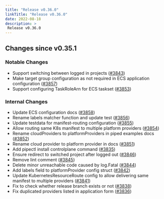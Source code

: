 ```yaml
---
title: "Release v0.36.0"
linkTitle: "Release v0.36.0"
date: 2022-08-18
description: >
 Release v0.36.0
---
```


## Changes since v0.35.1

### Notable Changes

* Support switching between logged in projects ([#3843](https://github.com/pipe-cd/pipecd/pull/3843))
* Make target group configuration as not required in ECS application configuration ([#3857](https://github.com/pipe-cd/pipecd/pull/3857))
* Support configuring TaskRoleArn for ECS taskset ([#3853](https://github.com/pipe-cd/pipecd/pull/3853))

### Internal Changes

* Update ECS configuration docs ([#3858](https://github.com/pipe-cd/pipecd/pull/3858))
* Rename labels matcher function and update test ([#3856](https://github.com/pipe-cd/pipecd/pull/3856))
* Update testdata for manifest-routing configuration ([#3855](https://github.com/pipe-cd/pipecd/pull/3855))
* Allow routing same K8s manifest to multiple platform providers ([#3854](https://github.com/pipe-cd/pipecd/pull/3854))
* Rename cloudProviders to platformProviders in piped examples docs ([#3852](https://github.com/pipe-cd/pipecd/pull/3852))
* Rename cloud provider to platform provider in docs ([#3851](https://github.com/pipe-cd/pipecd/pull/3851))
* Add pipectl install controlplane command ([#3835](https://github.com/pipe-cd/pipecd/pull/3835))
* Ensure redirect to switched project after logged out ([#3846](https://github.com/pipe-cd/pipecd/pull/3846))
* Remove lint comment ([#3845](https://github.com/pipe-cd/pipecd/pull/3845))
* Delete minor unreachable code caused by log.Fatal ([#3844](https://github.com/pipe-cd/pipecd/pull/3844))
* Add labels field to platformProvider config struct ([#3842](https://github.com/pipe-cd/pipecd/pull/3842))
* Update KubernetesResourceRoute config to allow delivering same manifest to multiple providers ([#3841](https://github.com/pipe-cd/pipecd/pull/3841))
* Fix to check whether release branch exists or not ([#3838](https://github.com/pipe-cd/pipecd/pull/3838))
* Fix duplicated providers listed in application form ([#3836](https://github.com/pipe-cd/pipecd/pull/3826))
